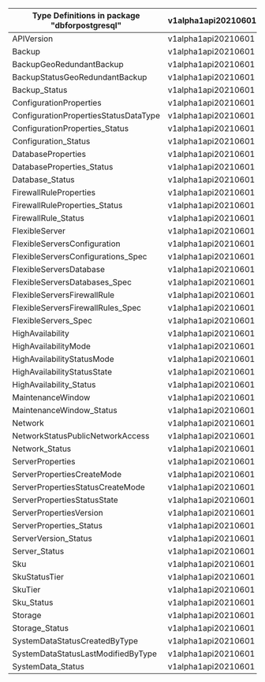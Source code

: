 | Type Definitions in package "dbforpostgresql" | v1alpha1api20210601 | v1beta20210601 |
|-----------------------------------------------|---------------------|----------------|
| APIVersion                                    | v1alpha1api20210601 | v1beta20210601 |
| Backup                                        | v1alpha1api20210601 | v1beta20210601 |
| BackupGeoRedundantBackup                      | v1alpha1api20210601 | v1beta20210601 |
| BackupStatusGeoRedundantBackup                | v1alpha1api20210601 | v1beta20210601 |
| Backup_Status                                 | v1alpha1api20210601 | v1beta20210601 |
| ConfigurationProperties                       | v1alpha1api20210601 | v1beta20210601 |
| ConfigurationPropertiesStatusDataType         | v1alpha1api20210601 | v1beta20210601 |
| ConfigurationProperties_Status                | v1alpha1api20210601 | v1beta20210601 |
| Configuration_Status                          | v1alpha1api20210601 | v1beta20210601 |
| DatabaseProperties                            | v1alpha1api20210601 | v1beta20210601 |
| DatabaseProperties_Status                     | v1alpha1api20210601 | v1beta20210601 |
| Database_Status                               | v1alpha1api20210601 | v1beta20210601 |
| FirewallRuleProperties                        | v1alpha1api20210601 | v1beta20210601 |
| FirewallRuleProperties_Status                 | v1alpha1api20210601 | v1beta20210601 |
| FirewallRule_Status                           | v1alpha1api20210601 | v1beta20210601 |
| FlexibleServer                                | v1alpha1api20210601 | v1beta20210601 |
| FlexibleServersConfiguration                  | v1alpha1api20210601 | v1beta20210601 |
| FlexibleServersConfigurations_Spec            | v1alpha1api20210601 | v1beta20210601 |
| FlexibleServersDatabase                       | v1alpha1api20210601 | v1beta20210601 |
| FlexibleServersDatabases_Spec                 | v1alpha1api20210601 | v1beta20210601 |
| FlexibleServersFirewallRule                   | v1alpha1api20210601 | v1beta20210601 |
| FlexibleServersFirewallRules_Spec             | v1alpha1api20210601 | v1beta20210601 |
| FlexibleServers_Spec                          | v1alpha1api20210601 | v1beta20210601 |
| HighAvailability                              | v1alpha1api20210601 | v1beta20210601 |
| HighAvailabilityMode                          | v1alpha1api20210601 | v1beta20210601 |
| HighAvailabilityStatusMode                    | v1alpha1api20210601 | v1beta20210601 |
| HighAvailabilityStatusState                   | v1alpha1api20210601 | v1beta20210601 |
| HighAvailability_Status                       | v1alpha1api20210601 | v1beta20210601 |
| MaintenanceWindow                             | v1alpha1api20210601 | v1beta20210601 |
| MaintenanceWindow_Status                      | v1alpha1api20210601 | v1beta20210601 |
| Network                                       | v1alpha1api20210601 | v1beta20210601 |
| NetworkStatusPublicNetworkAccess              | v1alpha1api20210601 | v1beta20210601 |
| Network_Status                                | v1alpha1api20210601 | v1beta20210601 |
| ServerProperties                              | v1alpha1api20210601 | v1beta20210601 |
| ServerPropertiesCreateMode                    | v1alpha1api20210601 | v1beta20210601 |
| ServerPropertiesStatusCreateMode              | v1alpha1api20210601 | v1beta20210601 |
| ServerPropertiesStatusState                   | v1alpha1api20210601 | v1beta20210601 |
| ServerPropertiesVersion                       | v1alpha1api20210601 | v1beta20210601 |
| ServerProperties_Status                       | v1alpha1api20210601 | v1beta20210601 |
| ServerVersion_Status                          | v1alpha1api20210601 | v1beta20210601 |
| Server_Status                                 | v1alpha1api20210601 | v1beta20210601 |
| Sku                                           | v1alpha1api20210601 | v1beta20210601 |
| SkuStatusTier                                 | v1alpha1api20210601 | v1beta20210601 |
| SkuTier                                       | v1alpha1api20210601 | v1beta20210601 |
| Sku_Status                                    | v1alpha1api20210601 | v1beta20210601 |
| Storage                                       | v1alpha1api20210601 | v1beta20210601 |
| Storage_Status                                | v1alpha1api20210601 | v1beta20210601 |
| SystemDataStatusCreatedByType                 | v1alpha1api20210601 | v1beta20210601 |
| SystemDataStatusLastModifiedByType            | v1alpha1api20210601 | v1beta20210601 |
| SystemData_Status                             | v1alpha1api20210601 | v1beta20210601 |
